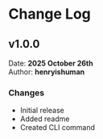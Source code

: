 # Change Log

## v1.0.0
Date: **2025 October 26th**\
Author: **henryishuman**
### Changes
- Initial release
- Added readme
- Created CLI command